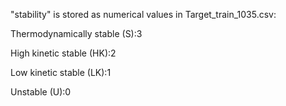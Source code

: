 "stability" is stored as numerical values in Target_train_1035.csv:

Thermodynamically stable (S):3

High kinetic stable (HK):2

Low kinetic stable (LK):1

Unstable (U):0
